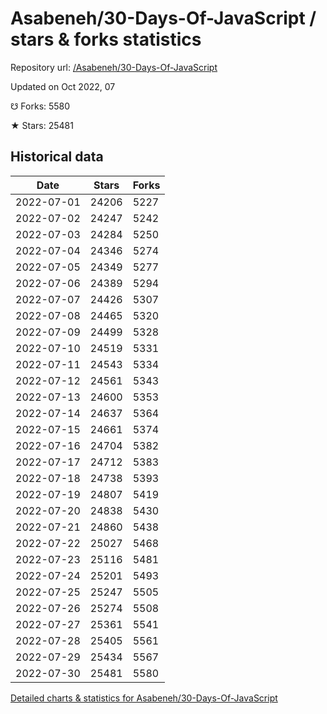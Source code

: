 # Asabeneh/30-Days-Of-JavaScript / stars & forks statistics

Repository url: [/Asabeneh/30-Days-Of-JavaScript](https://github.com/Asabeneh/30-Days-Of-JavaScript)

Updated on Oct 2022, 07

☋ Forks: 5580

★ Stars: 25481

## Historical data
| Date | Stars | Forks |
|------|-------|-------|
| 2022-07-01 | 24206 | 5227 | 
| 2022-07-02 | 24247 | 5242 | 
| 2022-07-03 | 24284 | 5250 | 
| 2022-07-04 | 24346 | 5274 | 
| 2022-07-05 | 24349 | 5277 | 
| 2022-07-06 | 24389 | 5294 | 
| 2022-07-07 | 24426 | 5307 | 
| 2022-07-08 | 24465 | 5320 | 
| 2022-07-09 | 24499 | 5328 | 
| 2022-07-10 | 24519 | 5331 | 
| 2022-07-11 | 24543 | 5334 | 
| 2022-07-12 | 24561 | 5343 | 
| 2022-07-13 | 24600 | 5353 | 
| 2022-07-14 | 24637 | 5364 | 
| 2022-07-15 | 24661 | 5374 | 
| 2022-07-16 | 24704 | 5382 | 
| 2022-07-17 | 24712 | 5383 | 
| 2022-07-18 | 24738 | 5393 | 
| 2022-07-19 | 24807 | 5419 | 
| 2022-07-20 | 24838 | 5430 | 
| 2022-07-21 | 24860 | 5438 | 
| 2022-07-22 | 25027 | 5468 | 
| 2022-07-23 | 25116 | 5481 | 
| 2022-07-24 | 25201 | 5493 | 
| 2022-07-25 | 25247 | 5505 | 
| 2022-07-26 | 25274 | 5508 | 
| 2022-07-27 | 25361 | 5541 | 
| 2022-07-28 | 25405 | 5561 | 
| 2022-07-29 | 25434 | 5567 | 
| 2022-07-30 | 25481 | 5580 | 


[Detailed charts & statistics for Asabeneh/30-Days-Of-JavaScript](https://reviewgithub.com/rep/Asabeneh/30-Days-Of-JavaScript)
